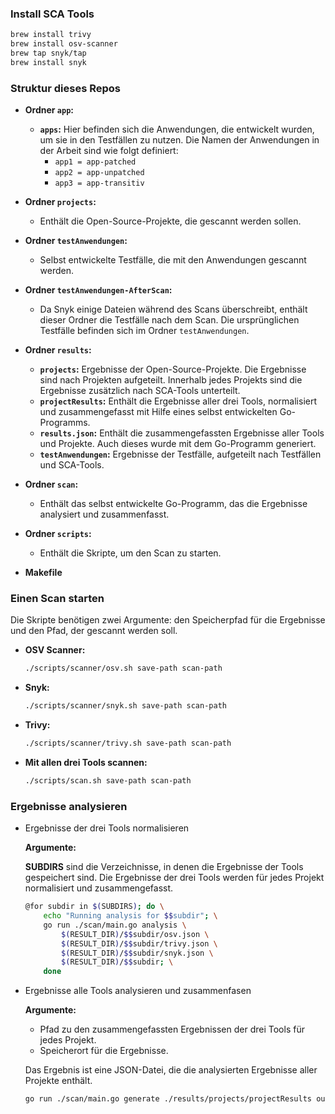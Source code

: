 ### Install SCA Tools

```bash
brew install trivy
brew install osv-scanner
brew tap snyk/tap
brew install snyk
```

### Struktur dieses Repos

- **Ordner `app`:**

  - **`apps`:** Hier befinden sich die Anwendungen, die entwickelt wurden, um sie in den Testfällen zu nutzen. Die Namen der Anwendungen in der Arbeit sind wie folgt definiert:
    - `app1 = app-patched`
    - `app2 = app-unpatched`
    - `app3 = app-transitiv`

- **Ordner `projects`:**

  - Enthält die Open-Source-Projekte, die gescannt werden sollen.

- **Ordner `testAnwendungen`:**

  - Selbst entwickelte Testfälle, die mit den Anwendungen gescannt werden.

- **Ordner `testAnwendungen-AfterScan`:**

  - Da Snyk einige Dateien während des Scans überschreibt, enthält dieser Ordner die Testfälle nach dem Scan. Die ursprünglichen Testfälle befinden sich im Ordner `testAnwendungen`.

- **Ordner `results`:**

  - **`projects`:** Ergebnisse der Open-Source-Projekte. Die Ergebnisse sind nach Projekten aufgeteilt. Innerhalb jedes Projekts sind die Ergebnisse zusätzlich nach SCA-Tools unterteilt.
  - **`projectResults`:** Enthält die Ergebnisse aller drei Tools, normalisiert und zusammengefasst mit Hilfe eines selbst entwickelten Go-Programms.
  - **`results.json`:** Enthält die zusammengefassten Ergebnisse aller Tools und Projekte. Auch dieses wurde mit dem Go-Programm generiert.
  - **`testAnwendungen`:** Ergebnisse der Testfälle, aufgeteilt nach Testfällen und SCA-Tools.

- **Ordner `scan`:**

  - Enthält das selbst entwickelte Go-Programm, das die Ergebnisse analysiert und zusammenfasst.

- **Ordner `scripts`:**

  - Enthält die Skripte, um den Scan zu starten.

- **Makefile**

### Einen Scan starten

Die Skripte benötigen zwei Argumente: den Speicherpfad für die Ergebnisse und den Pfad, der gescannt werden soll.

- **OSV Scanner:**

  ```bash
  ./scripts/scanner/osv.sh save-path scan-path
  ```

- **Snyk:**

  ```bash
  ./scripts/scanner/snyk.sh save-path scan-path
  ```

- **Trivy:**

  ```bash
  ./scripts/scanner/trivy.sh save-path scan-path
  ```

- **Mit allen drei Tools scannen:**
  ```bash
  ./scripts/scan.sh save-path scan-path
  ```

### Ergebnisse analysieren

- Ergebnisse der drei Tools normalisieren

  **Argumente:**

  **SUBDIRS** sind die Verzeichnisse, in denen die Ergebnisse der Tools gespeichert sind. Die Ergebnisse der drei Tools werden für jedes Projekt normalisiert und zusammengefasst.

  ```bash
  @for subdir in $(SUBDIRS); do \
      echo "Running analysis for $$subdir"; \
      go run ./scan/main.go analysis \
          $(RESULT_DIR)/$$subdir/osv.json \
          $(RESULT_DIR)/$$subdir/trivy.json \
          $(RESULT_DIR)/$$subdir/snyk.json \
          $(RESULT_DIR)/$$subdir; \
      done
  ```

- Ergebnisse alle Tools analysieren und zusammenfasen

  **Argumente:**

  - Pfad zu den zusammengefassten Ergebnissen der drei Tools für jedes Projekt.
  - Speicherort für die Ergebnisse.

  Das Ergebnis ist eine JSON-Datei, die die analysierten Ergebnisse aller Projekte enthält.

  ```bash
  go run ./scan/main.go generate ./results/projects/projectResults output.json
  ```
